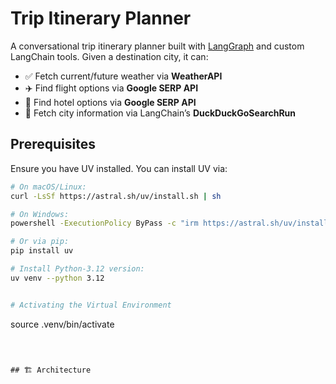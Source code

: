# Trip Itinerary Planner

A conversational trip itinerary planner built with [LangGraph](https://github.com/langgraph/langgraph) and custom LangChain tools. Given a destination city, it can:

- ✅ Fetch current/future weather via **WeatherAPI**  
- ✈️ Find flight options via **Google SERP API**  
- 🏨 Find hotel options via **Google SERP API**  
- 📜 Fetch city information via LangChain’s **DuckDuckGoSearchRun**

## Prerequisites

Ensure you have UV installed. You can install UV via:

```bash
# On macOS/Linux:
curl -LsSf https://astral.sh/uv/install.sh | sh

# On Windows:
powershell -ExecutionPolicy ByPass -c "irm https://astral.sh/uv/install.ps1 | iex"

# Or via pip:
pip install uv

# Install Python-3.12 version:
uv venv --python 3.12


# Activating the Virtual Environment
```
source .venv/bin/activate
```



## 🏗️ Architecture

